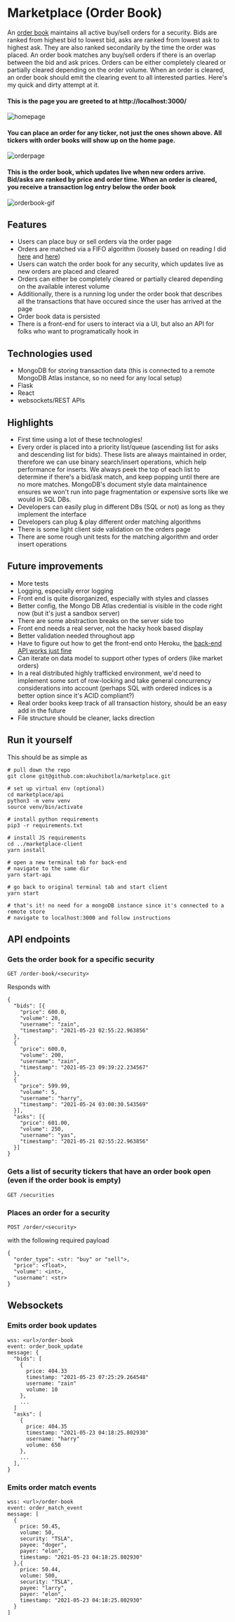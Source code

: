 # Marketplace (Order Book)

An [order book](https://en.wikipedia.org/wiki/Order_book) maintains all active buy/sell orders for a security. Bids are ranked from highest bid to lowest bid, asks are ranked from lowest ask to highest ask. They are also ranked secondarily by the time the order was placed. An order book matches any buy/sell orders if there is an overlap between the bid and ask prices. Orders can be either completely cleared or partially cleared depending on the order volume. When an order is cleared, an order book should emit the clearing event to all interested parties. Here's my quick and dirty attempt at it.

#### This is the page you are greeted to at http://localhost:3000/
![homepage](assets/homepage_gif.gif)

#### You can place an order for any ticker, not just the ones shown above. All tickers with order books will show up on the home page.
![orderpage](assets/orderpage_gif.gif)

#### This is the order book, which updates live when new orders arrive. Bid/asks are ranked by price and order time. When an order is cleared, you receive a transaction log entry below the order book
![orderbook-gif](assets/orderbook_gif.gif)


## Features
- Users can place buy or sell orders via the order page
- Orders are matched via a FIFO algorithm (loosely based on reading I did [here](https://www.amazon.com/Algorithmic-Trading-Practitioners-Jeffrey-Bacidore/dp/0578715236/ref=sr_1_4?dchild=1&keywords=algorithmic+trading&qid=1621740058&s=books&sr=1-4) and [here](https://en.wikipedia.org/wiki/Order_matching_system))
- Users can watch the order book for any security, which updates live as new orders are placed and cleared
- Orders can either be completely cleared or partially cleared depending on the available interest volume
- Additionally, there is a running log under the order book that describes all the transactions that have occured since the user has arrived at the page
- Order book data is persisted
- There is a front-end for users to interact via a UI, but also an API for folks who want to programatically hook in

## Technologies used
- MongoDB for storing transaction data (this is connected to a remote MongoDB Atlas instance, so no need for any local setup)
- Flask
- React
- websockets/REST APIs

## Highlights
- First time using a lot of these technologies!
- Every order is placed into a priority list/queue (ascending list for asks and descending list for bids). These lists are always maintained in order, therefore we can use binary search/insert operations, which help performance for inserts. We always peek the top of each list to determine if there's a bid/ask match, and keep popping until there are no more matches. MongoDB's document style data maintainence ensures we won't run into page fragmentation or expensive sorts like we would in SQL DBs.
- Developers can easily plug in different DBs (SQL or not) as long as they implement the interface
- Developers can plug & play different order matching algorithms
- There is some light client side validation on the orders page
- There are some rough unit tests for the matching algorithm and order insert operations

## Future improvements
- More tests
- Logging, especially error logging
- Front end is quite disorganized, especially with styles and classes
- Better config, the Mongo DB Atlas credential is visible in the code right now (but it's just a sandbox server)
- There are some abstraction breaks on the server side too
- Front end needs a real server, not the hacky hook based display
- Better validation needed throughout app
- Have to figure out how to get the front-end onto Heroku, the [back-end API works just fine](http://ak-marketplace-server.herokuapp.com/order-book/TSLA)
- Can iterate on data model to support other types of orders (like market orders)
- In a real distributed highly trafficked environment, we'd need to implement some sort of row-locking and take general concurrency considerations into account (perhaps SQL with ordered indices is a better option since it's ACID compliant?)
- Real order books keep track of all transaction history, should be an easy add in the future
- File structure should be cleaner, lacks direction

## Run it yourself
This should be as simple as
```
# pull down the repo
git clone git@github.com:akuchibotla/marketplace.git

# set up virtual env (optional)
cd marketplace/api
python3 -m venv venv
source venv/bin/activate

# install python requirements
pip3 -r requirements.txt

# install JS requirements
cd ../marketplace-client
yarn install

# open a new terminal tab for back-end
# navigate to the same dir
yarn start-api

# go back to original terminal tab and start client
yarn start

# that's it! no need for a mongoDB instance since it's connected to a remote store
# navigate to localhost:3000 and follow instructions
```

## API endpoints
### Gets the order book for a specific security
```
GET /order-book/<security>
```
Responds with
```
{
  "bids": [{
    "price": 600.0,
    "volume": 20,
    "username": "zain",
    "timestamp": "2021-05-23 02:55:22.963856"
  },
  {
    "price": 600.0,
    "volume": 200,
    "username": "zain",
    "timestamp": "2021-05-23 09:39:22.234567"
  },
  {
    "price": 599.99,
    "volume": 5,
    "username": "harry",
    "timestamp": "2021-05-24 03:00:30.543569"
  }],
  "asks": [{
    "price": 601.00,
    "volume": 250,
    "username": "yas",
    "timestamp": "2021-05-21 02:55:22.963856"
  }]
}
```

### Gets a list of security tickers that have an order book open (even if the order book is empty)
```
GET /securities
```

### Places an order for a security
```
POST /order/<security>
```
with the following required payload
```
{
  "order_type": <str: "buy" or "sell">,
  "price": <float>,
  "volume": <int>,
  "username": <str>
}
```

## Websockets
### Emits order book updates
```
wss: <url>/order-book
event: order_book_update
message: {
  "bids": [
    {
      price: 404.33
      timestamp: "2021-05-23 07:25:29.264548"
      username: "zain"
      volume: 10
    },
    ...
  ]
  "asks": [
    {
      price: 404.35
      timestamp: "2021-05-23 04:18:25.802930"
      username: "harry"
      volume: 650
    },
    ...
  ],
}
```

### Emits order match events
```
wss: <url>/order-book
event: order_match_event
message: [
  {
    price: 50.45,
    volume: 50,
    security: "TSLA",
    payee: "doger",
    payer: "elon",
    timestamp: "2021-05-23 04:18:25.802930"
  },{
    price: 50.44,
    volume: 500,
    security: "TSLA",
    payee: "larry",
    payer: "elon",
    timestamp: "2021-05-23 04:18:25.802930"
  }
]
```
